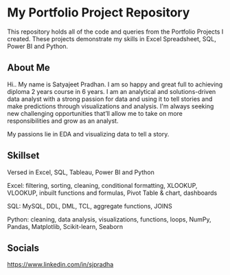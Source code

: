 # My Portfolio Project Repository

This repository holds all of the code and queries from the Portfolio Projects I created. These projects demonstrate my skills in Excel Spreadsheet, SQL, Power BI and Python.

## About Me
Hi..
My name is Satyajeet Pradhan. I am so happy and great full to achieving diploma 2 years course in 6 years. I am an analytical and solutions-driven data analyst with a strong passion for data and using it to tell stories and make predictions through visualizations and analysis. I'm always seeking new challenging opportunities that’ll allow me to take on more responsibilities and grow as an analyst.

My passions lie in EDA and visualizing data to tell a story.

## Skillset
Versed in Excel, SQL, Tableau, Power BI and Python

Excel: filtering, sorting, cleaning, conditional formatting, XLOOKUP, VLOOKUP, inbuilt functions and formulas, Pivot Table & chart, dashboards

SQL: MySQL, DDL, DML, TCL, aggregate functions, JOINS

Python: cleaning, data analysis, visualizations, functions, loops, NumPy, Pandas, Matplotlib, Scikit-learn, Seaborn

## Socials

https://www.linkedin.com/in/sjpradha
